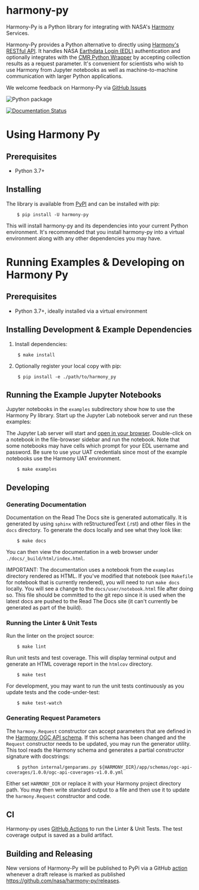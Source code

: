 # harmony-py

Harmony-Py is a Python library for integrating with NASA's [Harmony](https://harmony.earthdata.nasa.gov/) Services.

Harmony-Py provides a Python alternative to directly using [Harmony's RESTful API](https://harmony.earthdata.nasa.gov/docs/api/). It handles NASA [Earthdata Login (EDL)](https://urs.earthdata.nasa.gov/home) authentication and optionally integrates with the [CMR Python Wrapper](https://github.com/nasa/eo-metadata-tools) by accepting collection results as a request parameter. It's convenient for scientists who wish to use Harmony from Jupyter notebooks as well as machine-to-machine communication with larger Python applications.

We welcome feedback on Harmony-Py via [GitHub Issues](https://github.com/nasa/harmony-py/issues)

![Python package](https://github.com/nasa/harmony-py/workflows/Python%20package/badge.svg)

[![Documentation Status](https://readthedocs.org/projects/harmony-py/badge/?version=latest)](https://harmony-py.readthedocs.io/en/latest/?badge=latest)

# Using Harmony Py

## Prerequisites

* Python 3.7+


## Installing

The library is available from [PyPI](https://pypi.org/project/harmony-py/) and can be installed with pip:

        $ pip install -U harmony-py

This will install harmony-py and its dependencies into your current Python environment. It's recommended that you install harmony-py into a virtual environment along with any other dependencies you may have.


# Running Examples & Developing on Harmony Py

## Prerequisites

* Python 3.7+, ideally installed via a virtual environment


## Installing Development & Example Dependencies

1. Install dependencies:

        $ make install

2. Optionally register your local copy with pip:

        $ pip install -e ./path/to/harmony_py


## Running the Example Jupyter Notebooks

Jupyter notebooks in the `examples` subdirectory show how to use the Harmony Py library. Start up the Jupyter Lab notebook server and run these examples:

The Jupyter Lab server will start and [open in your browser](http://localhost:8888/lab). Double-click on a notebook in the file-browser sidebar and run the notebook. Note that some notebooks may have cells which prompt for your EDL username and password. Be sure to use your UAT credentials since most of the example notebooks use the Harmony UAT environment.

        $ make examples


## Developing

### Generating Documentation

Documentation on the Read The Docs site is generated automatically. It is generated by using `sphinx` with reStructuredText (.rst) and other files in the `docs` directory. To generate the docs locally and see what they look like:

        $ make docs

You can then view the documentation in a web browser under `./docs/_build/html/index.html`.

IMPORTANT: The documentation uses a notebook from the `examples` directory rendered as HTML. If you've modified that notebook (see `Makefile` for notebook that is currently rendered), you will need to run `make docs` locally. You will see a change to the `docs/user/notebook.html` file after doing so. This file should be committed to the git repo since it is used when the latest docs are pushed to the Read The Docs site (it can't currently be generated as part of the build).

### Running the Linter & Unit Tests

Run the linter on the project source:

        $ make lint

Run unit tests and test coverage. This will display terminal output and generate an HTML coverage report in the `htmlcov` directory.

        $ make test

For development, you may want to run the unit tests continuously as you update tests and the code-under-test:

        $ make test-watch


### Generating Request Parameters

The `harmony.Request` constructor can accept parameters that are defined in the [Harmony OGC API schema](). If this schema has been changed and the `Request` constructor needs to be updated, you may run the generator utility. This tool reads the Harmony schema and generates a partial constructor signature with docstrings:

        $ python internal/genparams.py ${HARMONY_DIR}/app/schemas/ogc-api-coverages/1.0.0/ogc-api-coverages-v1.0.0.yml

Either set `HARMONY_DIR` or replace it with your Harmony project directory path. You may then write standard output to a file and then use it to update the `harmony.Request` constructor and code.

## CI

Harmony-py uses [GitHub
Actions](https://github.com/nasa/harmony-py/actions) to run the Linter
& Unit Tests. The test coverage output is saved as a build artifact.

## Building and Releasing

New versions of Harmony-Py will be published to PyPi via a GitHub [action](.github/workflows/publish-release.yml) whenever a draft release is marked as published https://github.com/nasa/harmony-py/releases.
